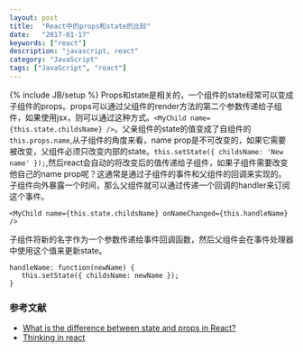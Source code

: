 ```yaml
---
layout: post
title:  "React中的props和state的比较"
date:   "2017-01-17"
keywords: ["react"]
description: "javascript, react"
category: "JavaScript"
tags: ["JavaScript", "react"]
---
```

{% include JB/setup %}
Props和state是相关的，一个组件的state经常可以变成子组件的props。props可以通过父组件的render方法的第二个参数传递给子组件，如果使用jsx，则可以通过这种方式。`<MyChild name={this.state.childsName} />`。父亲组件的state的值变成了自组件的`this.props.name`,从子组件的角度来看，name prop是不可改变的，如果它需要被改变，父组件必须只改变内部的state。`this.setState({ childsName: 'New name' });`,然后react会自动的将改变后的值传递给子组件，如果子组件需要改变他自己的name prop呢？这通常是通过子组件的事件和父组件的回调来实现的。子组件向外暴露一个时间，那么父组件就可以通过传递一个回调的handler来订阅这个事件。

```
<MyChild name={this.state.childsName} onNameChanged={this.handleName} />
```

子组件将新的名字作为一个参数传递给事件回调函数，然后父组件会在事件处理器中使用这个值来更新state。

```
handleName: function(newName) {
   this.setState({ childsName: newName });
}

```

### 参考文献

- [What is the difference between state and props in React?](https://stackoverflow.com/questions/27991366/what-is-the-difference-between-state-and-props-in-react)
- [Thinking in react](https://facebook.github.io/react/docs/thinking-in-react.html#step-4-identify-where-your-state-should-live)
